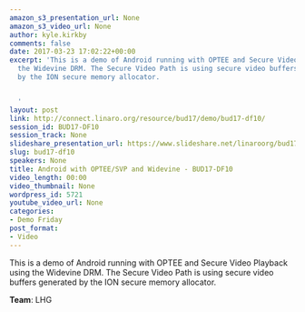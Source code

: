 ```yaml
---
amazon_s3_presentation_url: None
amazon_s3_video_url: None
author: kyle.kirkby
comments: false
date: 2017-03-23 17:02:22+00:00
excerpt: 'This is a demo of Android running with OPTEE and Secure Video Playback using
  the Widevine DRM. The Secure Video Path is using secure video buffers generated
  by the ION secure memory allocator.


  '
layout: post
link: http://connect.linaro.org/resource/bud17/demo/bud17-df10/
session_id: BUD17-DF10
session_track: None
slideshare_presentation_url: https://www.slideshare.net/linaroorg/bud17df10-android-with-opteesvp-and-widevine
slug: bud17-df10
speakers: None
title: Android with OPTEE/SVP and Widevine - BUD17-DF10
video_length: 00:00
video_thumbnail: None
wordpress_id: 5721
youtube_video_url: None
categories:
- Demo Friday
post_format:
- Video
---
```


This is a demo of Android running with OPTEE and Secure Video Playback using the Widevine DRM. The Secure Video Path is using secure video buffers generated by the ION secure memory allocator.

**Team**: LHG
